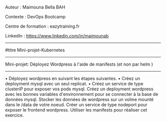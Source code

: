 
Auteur : Maimouna Bella BAH

Contexte : DevOps Bootcamp

Centre de formation : eazytraining.fr

LinkedIn : https://www.linkedin.com/in/maimounab

-------

#titre Mini-projet-Kubernetes

-----

Mini-projet: Déployez Wordpress à l'aide de manifests (et non par helm )


-------
• Déployez wordpress en suivant les étapes suivantes.
• Créez un deployment mysql avec un seul replicat.
• Créez un service de type clusteriP pour exposer vos pods mysql.
Créez un deployment wordpress avec les bonnes variables d'environnement pour se connecter à la base de données mysql.
Stocker les données de wordpress sur un volme mounté dans le /data de votre noeud.
Créer un service de type nodeport pour exposer le frontend wordpress.
Utiliser les manifests pour réaliser cet exercice.
